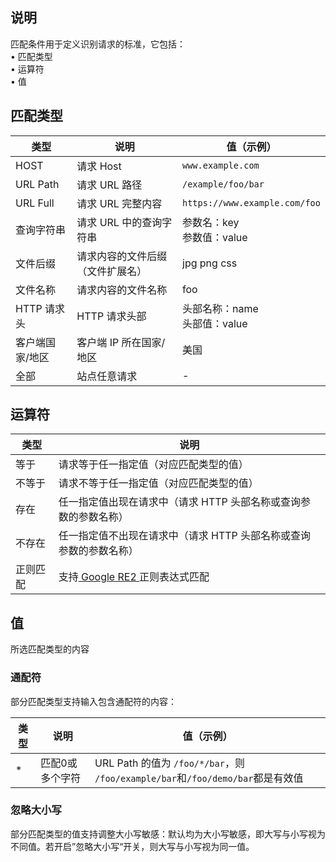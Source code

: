 ## 说明

匹配条件用于定义识别请求的标准，它包括：<br/>• 匹配类型 <br/>• 运算符 <br/>• 值

## 匹配类型

| 类型            | 说明                             | 值（示例）                       |
| --------------- | -------------------------------- | -------------------------------- |
| HOST            | 请求 Host                        | `www.example.com`                |
| URL Path        | 请求 URL 路径                    | `/example/foo/bar`               |
| URL Full        | 请求 URL 完整内容                | `https://www.example.com/foo`    |
| 查询字符串      | 请求 URL 中的查询字符串          | 参数名：key <br/>参数值：value   |
| 文件后缀        | 请求内容的文件后缀（文件扩展名） | jpg png css                      |
| 文件名称        | 请求内容的文件名称               | foo                              |
| HTTP 请求头     | HTTP 请求头部                    | 头部名称：name<br/>头部值：value |
| 客户端国家/地区 | 客户端 IP 所在国家/地区          | 美国                             |
| 全部            | 站点任意请求                     | -                                |

## 运算符

| 类型     | 说明                                                         |
| -------- | ------------------------------------------------------------ |
| 等于     | 请求等于任一指定值（对应匹配类型的值）                       |
| 不等于   | 请求不等于任一指定值（对应匹配类型的值）                     |
| 存在     | 任一指定值出现在请求中（请求 HTTP 头部名称或查询参数的参数名称） |
| 不存在   | 任一指定值不出现在请求中（请求 HTTP 头部名称或查询参数的参数名称） |
| 正则匹配 | 支持[ Google RE2 ](https://github.com/google/re2/blob/main/doc/syntax.txt)正则表达式匹配 |

## 值

所选匹配类型的内容

### 通配符

部分匹配类型支持输入包含通配符的内容：

| 类型 | 说明            | 值（示例）                                                   |
| ---- | --------------- | ------------------------------------------------------------ |
| *    | 匹配0或多个字符 | URL Path 的值为 `/foo/*/bar`，则 `/foo/example/bar`和`/foo/demo/bar`都是有效值 |

### 忽略大小写

部分匹配类型的值支持调整大小写敏感：默认均为大小写敏感，即大写与小写视为不同值。若开启”忽略大小写“开关，则大写与小写视为同一值。
